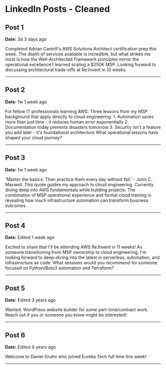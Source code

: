 # LinkedIn Posts - Cleaned

## Post 1
**Date:** 3d 3 days ago

Completed Adrian Cantrill's AWS Solutions Architect certification prep this week. The depth of services available is incredible, but what strikes me most is how the Well-Architected Framework principles mirror the operational excellence I learned scaling a $250K MSP. Looking forward to discussing architectural trade-offs at Re:Invent in 10 weeks.

---

## Post 2
**Date:** 1w 1 week ago

For fellow IT professionals learning AWS: Three lessons from my MSP background that apply directly to cloud engineering: 1. Automation saves more than just time - it reduces human error exponentially 2. Documentation today prevents disasters tomorrow 3. Security isn't a feature you add later - it's foundational architecture What operational lessons have shaped your cloud journey?

---

## Post 3
**Date:** 1w 1 week ago

'Master the basics. Then practice them every day without fail.' - John C. Maxwell. This quote guides my approach to cloud engineering. Currently diving deep into AWS fundamentals while building projects. The combination of MSP operational experience and formal cloud training is revealing how much infrastructure automation can transform business outcomes.

---

## Post 4
**Date:** Edited 1 week ago

Excited to share that I'll be attending AWS Re:Invent in 11 weeks! As someone transitioning from MSP ownership to cloud engineering, I'm looking forward to deep-diving into the latest in serverless, automation, and infrastructure as code. What sessions would you recommend for someone focused on Python/Boto3 automation and Terraform?

---

## Post 5
**Date:** Edited 3 years ago

Wanted: WordPress website builder for some part-time/contract work. Reach out if you or someone you know might be interested!

---

## Post 6
**Date:** Edited 4 years ago

Welcome to Daniel Gruhn who joined Eureka Tech full time this week!

---
